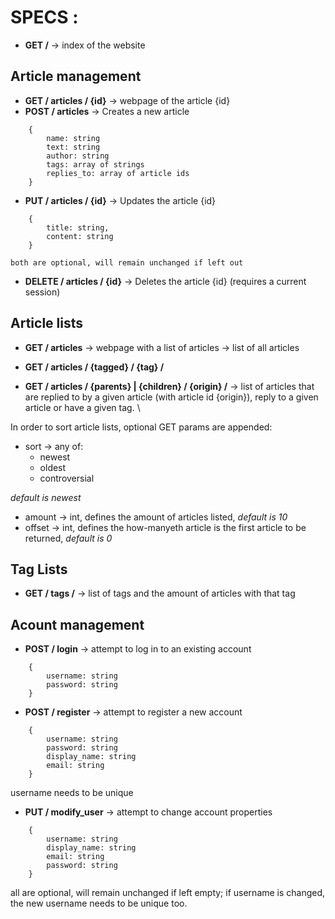 # SPECS : 

* __GET /__ -> index of the website

## Article management
* __GET / articles / {id}__ -> webpage of the article {id}
* __POST / articles__ -> Creates a new article
```
    {
		name: string
		text: string
		author: string
		tags: array of strings
		replies_to: array of article ids
    }
```
* __PUT / articles / {id}__ -> Updates the article {id}
```
    {
		title: string,
		content: string
    } 
```
	both are optional, will remain unchanged if left out
* __DELETE / articles / {id}__ -> Deletes the article {id} (requires a current session)

## Article lists

* __GET / articles__ -> webpage with a list of articles
    -> list of all articles 

* __GET / articles / {tagged} / {tag} /__
* __GET / articles / {parents} | {children} / {origin} /__
    -> list of articles that are replied to by a given article (with article id {origin}), reply to a given article or have a given tag. \\

In order to sort article lists, optional GET params are appended:
* sort -> any of:
    * newest
    * oldest
    * controversial

_default is newest_
* amount -> int, defines the amount of articles listed, _default is 10_
* offset -> int, defines the how-manyeth article is the first article to be returned, _default is 0_

## Tag Lists
* __GET / tags /__ -> list of tags and the amount of articles with that tag

## Acount management

* __POST / login__ -> attempt to log in to an existing account
```
	{
		username: string
		password: string
	}
```
* __POST / register__ -> attempt to register a new account
```
	{
		username: string
		password: string
		display_name: string
		email: string
	} 
```
username needs to be unique
* __PUT / modify_user__ -> attempt to change account properties
```
	{
		username: string
		display_name: string
		email: string
		password: string
	} 
```
all are optional, will remain unchanged if left empty; 
if username is changed, the new username needs to be unique too.


